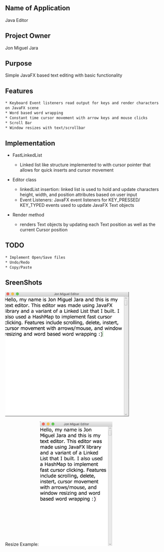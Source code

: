 

## Name of Application
   Java Editor
## Project Owner
   Jon Miguel Jara
## Purpose
   Simple JavaFX based text editing with basic functionality

## Features
	* Keyboard Event listeners read output for keys and render characters on JavaFX scene
	* Word based word wrapping
	* Constant time cursor movement with arrow keys and mouse clicks
	* Scroll Bar
	* Window resizes with text/scrollbar

## Implementation
   * FastLinkedList
       - Linked list like structure implemented to with cursor pointer that allows for quick inserts and cursor movement

   * Editor class
        - linkedList insertion: linked list is used to hold and update characters  height, width, and position attributes
        based on user input
        - Event Listeners: JavaFX event listeners for KEY_PRESSED/ KEY_TYPED events used to update JavaFX Text objects

   * Render method
        - renders Text objects by updating each Text position as well as the current Cursor position


## TODO
    * Implement Open/Save files
    * Undo/Redo
    * Copy/Paste

## SreenShots

<img src="img/editorStart.png" alt="" height="400"/>

Resize Example:
<img src="img/resize.png" alt="" height="400"/>
